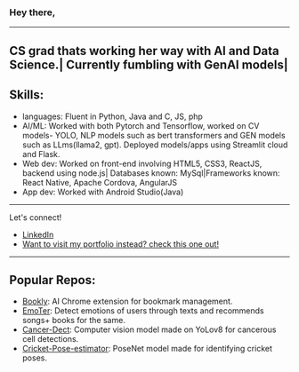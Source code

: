 
  ### Hey there,


 
  ---
   CS grad thats working her way with AI and Data Science.| Currently fumbling with GenAI models|
  ---
  ## Skills:
  - languages: Fluent in Python, Java and C, JS, php
  - AI/ML: Worked with both Pytorch and Tensorflow, worked on CV models- YOLO, NLP models such as bert transformers and GEN models such as LLms(llama2, gpt). Deployed models/apps using Streamlit cloud and Flask.
  - Web dev: Worked on front-end involving HTML5, CSS3, ReactJS, backend using node.js| Databases known: MySql|Frameworks known: React Native, Apache Cordova, AngularJS
  - App dev: Worked with Android Studio(Java)
  

  ---

Let's connect! 
- [LinkedIn](https://www.linkedin.com/in/amala-shwetah-louis/)
 - [Want to visit my portfolio instead? check this one out!](https://amalashwetah.netlify.app/)
---
## Popular Repos:
- [Bookly](https://github.com/Amala02/bookmarks): AI Chrome extension for bookmark management.
- [EmoTer](https://github.com/Amala02/emoter_react): Detect emotions of users through texts and recommends songs+ books for the same. 
- [Cancer-Dect](https://github.com/Amala02/Cancer-Dect): Computer vision model made on YoLov8 for cancerous cell detections.
- [Cricket-Pose-estimator](https://github.com/Amala02/pose_estimator_cricket): PoseNet model made for identifying cricket poses. 
 

